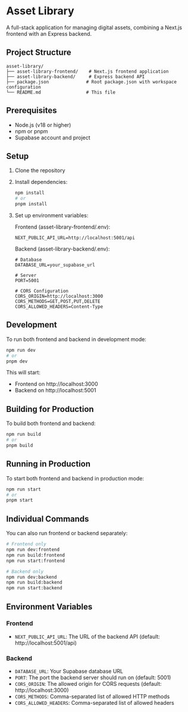 # Asset Library

A full-stack application for managing digital assets, combining a Next.js frontend with an Express backend.

## Project Structure

```
asset-library/
├── asset-library-frontend/    # Next.js frontend application
├── asset-library-backend/     # Express backend API
├── package.json              # Root package.json with workspace configuration
└── README.md                 # This file
```

## Prerequisites

-   Node.js (v18 or higher)
-   npm or pnpm
-   Supabase account and project

## Setup

1. Clone the repository
2. Install dependencies:

    ```bash
    npm install
    # or
    pnpm install
    ```

3. Set up environment variables:

    Frontend (asset-library-frontend/.env):

    ```env
    NEXT_PUBLIC_API_URL=http://localhost:5001/api
    ```

    Backend (asset-library-backend/.env):

    ```env
    # Database
    DATABASE_URL=your_supabase_url

    # Server
    PORT=5001

    # CORS Configuration
    CORS_ORIGIN=http://localhost:3000
    CORS_METHODS=GET,POST,PUT,DELETE
    CORS_ALLOWED_HEADERS=Content-Type
    ```

## Development

To run both frontend and backend in development mode:

```bash
npm run dev
# or
pnpm dev
```

This will start:

-   Frontend on http://localhost:3000
-   Backend on http://localhost:5001

## Building for Production

To build both frontend and backend:

```bash
npm run build
# or
pnpm build
```

## Running in Production

To start both frontend and backend in production mode:

```bash
npm run start
# or
pnpm start
```

## Individual Commands

You can also run frontend or backend separately:

```bash
# Frontend only
npm run dev:frontend
npm run build:frontend
npm run start:frontend

# Backend only
npm run dev:backend
npm run build:backend
npm run start:backend
```

## Environment Variables

### Frontend

-   `NEXT_PUBLIC_API_URL`: The URL of the backend API (default: http://localhost:5001/api)

### Backend

-   `DATABASE_URL`: Your Supabase database URL
-   `PORT`: The port the backend server should run on (default: 5001)
-   `CORS_ORIGIN`: The allowed origin for CORS requests (default: http://localhost:3000)
-   `CORS_METHODS`: Comma-separated list of allowed HTTP methods
-   `CORS_ALLOWED_HEADERS`: Comma-separated list of allowed headers
